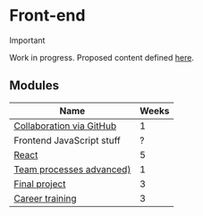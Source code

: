 # Front-end

> [!IMPORTANT]
> Work in progress. Proposed content defined [here](https://docs.google.com/document/d/151MLm-8WA6jSk0-9JhBTuG1xZ9Fo9HRLplJx6Bhps6A/edit?tab=t.0).

## Modules

| Name                                                                       | Weeks |
| -------------------------------------------------------------------------- | ----- |
| [Collaboration via GitHub](../../shared-modules/collaboration-via-github/) | 1     |
| Frontend JavaScript stuff                                                  | ?     |
| [React](./react/)                                                          | 5     |
| [Team processes advanced)](../../shared-modules/team-processes-advanced/)                            | 1     |
| [Final project](./final-project/)                                          | 3     |
| [Career training](../../legacy/career-training/)                           | 3     |
